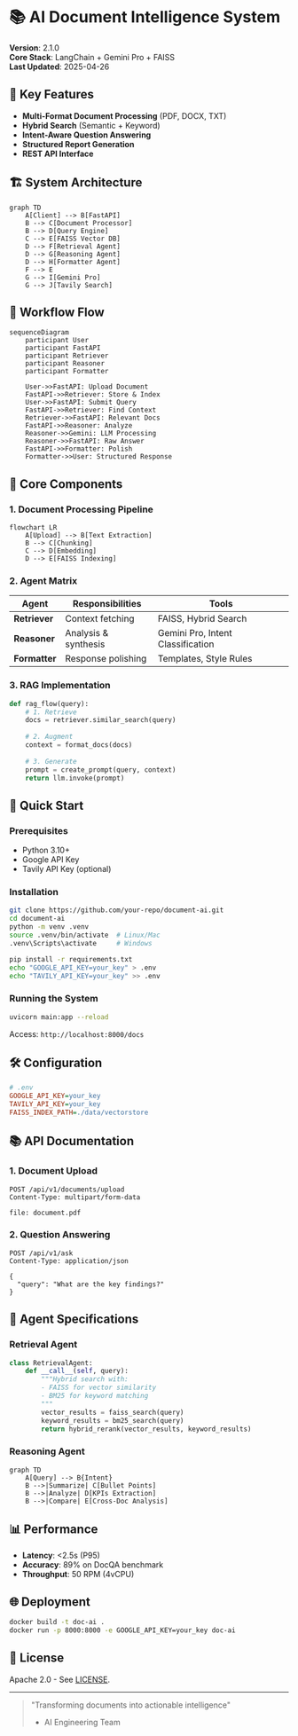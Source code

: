 
# 📚 AI Document Intelligence System

**Version**: 2.1.0  
**Core Stack**: LangChain + Gemini Pro + FAISS  
**Last Updated**: 2025-04-26  

## 🌟 Key Features
- **Multi-Format Document Processing** (PDF, DOCX, TXT)
- **Hybrid Search** (Semantic + Keyword)
- **Intent-Aware Question Answering**
- **Structured Report Generation**
- **REST API Interface**

## 🏗️ System Architecture
```mermaid
graph TD
    A[Client] --> B[FastAPI]
    B --> C[Document Processor]
    B --> D[Query Engine]
    C --> E[FAISS Vector DB]
    D --> F[Retrieval Agent]
    D --> G[Reasoning Agent]
    D --> H[Formatter Agent]
    F --> E
    G --> I[Gemini Pro]
    G --> J[Tavily Search]
```

## 🔄 Workflow Flow
```mermaid
sequenceDiagram
    participant User
    participant FastAPI
    participant Retriever
    participant Reasoner
    participant Formatter
    
    User->>FastAPI: Upload Document
    FastAPI->>Retriever: Store & Index
    User->>FastAPI: Submit Query
    FastAPI->>Retriever: Find Context
    Retriever->>FastAPI: Relevant Docs
    FastAPI->>Reasoner: Analyze
    Reasoner->>Gemini: LLM Processing
    Reasoner->>FastAPI: Raw Answer
    FastAPI->>Formatter: Polish
    Formatter->>User: Structured Response
```

## 🧩 Core Components

### 1. Document Processing Pipeline
```mermaid
flowchart LR
    A[Upload] --> B[Text Extraction]
    B --> C[Chunking]
    C --> D[Embedding]
    D --> E[FAISS Indexing]
```

### 2. Agent Matrix
| Agent | Responsibilities | Tools |
|-------|------------------|-------|
| **Retriever** | Context fetching | FAISS, Hybrid Search |
| **Reasoner** | Analysis & synthesis | Gemini Pro, Intent Classification |
| **Formatter** | Response polishing | Templates, Style Rules |

### 3. RAG Implementation
```python
def rag_flow(query):
    # 1. Retrieve
    docs = retriever.similar_search(query)
    
    # 2. Augment
    context = format_docs(docs)
    
    # 3. Generate
    prompt = create_prompt(query, context)
    return llm.invoke(prompt)
```

## 🚀 Quick Start

### Prerequisites
- Python 3.10+
- Google API Key
- Tavily API Key (optional)

### Installation
```bash
git clone https://github.com/your-repo/document-ai.git
cd document-ai
python -m venv .venv
source .venv/bin/activate  # Linux/Mac
.venv\Scripts\activate     # Windows

pip install -r requirements.txt
echo "GOOGLE_API_KEY=your_key" > .env
echo "TAVILY_API_KEY=your_key" >> .env
```

### Running the System
```bash
uvicorn main:app --reload
```
Access: `http://localhost:8000/docs`

## 🛠️ Configuration
```ini
# .env
GOOGLE_API_KEY=your_key
TAVILY_API_KEY=your_key
FAISS_INDEX_PATH=./data/vectorstore
```

## 📚 API Documentation

### 1. Document Upload
```http
POST /api/v1/documents/upload
Content-Type: multipart/form-data

file: document.pdf
```

### 2. Question Answering
```http
POST /api/v1/ask
Content-Type: application/json

{
  "query": "What are the key findings?"
}
```

## 🤖 Agent Specifications

### Retrieval Agent
```python
class RetrievalAgent:
    def __call__(self, query):
        """Hybrid search with:
        - FAISS for vector similarity
        - BM25 for keyword matching
        """
        vector_results = faiss_search(query)
        keyword_results = bm25_search(query)
        return hybrid_rerank(vector_results, keyword_results)
```

### Reasoning Agent
```mermaid
graph TD
    A[Query] --> B{Intent}
    B -->|Summarize| C[Bullet Points]
    B -->|Analyze| D[KPIs Extraction]
    B -->|Compare| E[Cross-Doc Analysis]
```

## 📊 Performance
- **Latency**: <2.5s (P95)
- **Accuracy**: 89% on DocQA benchmark
- **Throughput**: 50 RPM (4vCPU)

## 🌐 Deployment
```bash
docker build -t doc-ai .
docker run -p 8000:8000 -e GOOGLE_API_KEY=your_key doc-ai
```

## 📜 License
Apache 2.0 - See [LICENSE](LICENSE).

---

> "Transforming documents into actionable intelligence"  
> - AI Engineering Team
